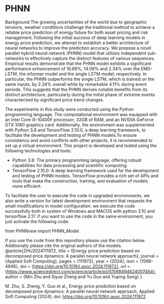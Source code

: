 # PHNN

Background 
The growing uncertainties of the world due to geographic tensions, weather conditions challenge the traditional method to achieve a reliable price prediction of energy future for both asset pricing and risk management. Following the initial success of deep learning models in energy price prediction, we attempt to establish a better architecture of neural networks to improve the prediction accuracy. We propose a novel parallel hybrid neural network (PHNN) model that utilizes independent sub-networks to effectively capture the distinct features of various sequences. Empirical results demonstrate that the PHNN model exhibits a significant performance enhancement of 16.68\%, 14.09\% and 2.34\% over the EMD-LSTM, the informer model and the single LSTM model, respectively. In particular, the PHNN outperforms the single LSTM, which is trained on the same inputs, by 2.34\% overall while by remarkable 4.11\% during event periods. This suggests that the PHNN derives notable benefits from its distinct architecture, particularly during the initial phase of extreme events characterized by significant price trend changes.


The experiments in this study were conducted using the Python programming language. The computational environment was equipped with an Intel Core i5-10400F processor, 32GB of RAM, and an NVIDIA GeForce GTX 1080 graphics card. Additionally, the environment was supplemented with Python 3.8 and TensorFlow 2.10.0, a deep learning framework, to facilitate the development and testing of PHNN models.To ensure consistency and avoid conflicts with other projects, it is recommended to set up a virtual environment. This project is developed and tested using the following technologies and tools:
- Python 3.8: The primary programming language, offering robust capabilities for data processing and scientific computing.
- TensorFlow 2.10.0: A deep learning framework used for the development and testing of PHNN models. TensorFlow provides a rich set of APIs and tools that make the construction, training, and evaluation of models more efficient.

To facilitate the user to execute the code in upgraded environments, we also write a version for latest development environment that requests the small modifications in model configuration. we execute the code successfully both in system of Windows and MACOS with python 3.10 and tensorflow 2.17. if you want to use the code in the same environment, you just activate the following code:

from PHNNnew import PHNN_Model





If you use the code from this repository please use the citation below. Additionally please cite the original authors of the models.
@article{ZHU2024111972,
title = {Energy price prediction based on decomposed price dynamics: A parallel neural network approach},
journal = {Applied Soft Computing},
pages = {111972},
year = {2024},
issn = {1568-4946},
doi = {https://doi.org/10.1016/j.asoc.2024.111972},
url = {https://www.sciencedirect.com/science/article/pii/S1568494624007464},
author = {Min Zhu and Siyue Zheng and Yu Guo and Yuping Song}
}

M. Zhu, S. Zheng, Y. Guo et al., Energy price prediction based on decomposed price dynamics: A parallel neural network approach, Applied Soft Computing (2024),
doi: https://doi.org/10.1016/j.asoc.2024.111972.

